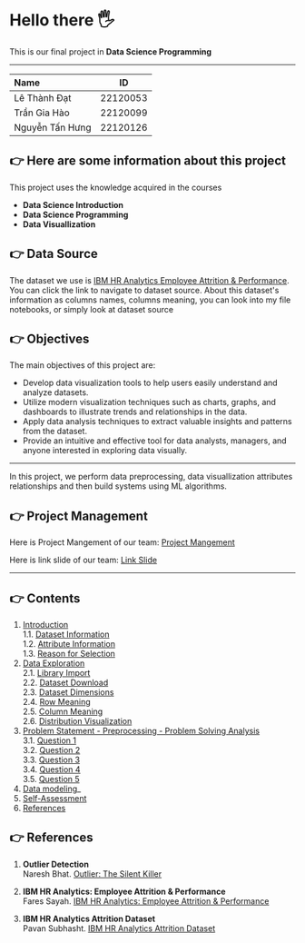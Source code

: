 # Hello there 🖐
This is our final project in **Data Science Programming**

---

| Name                  | ID        |
|:------------------    |:--------: |
| Lê Thành Đạt          | 22120053  |
| Trần Gia Hào          | 22120099  |
| Nguyễn Tấn Hưng       | 22120126  |

## 👉 Here are some information about this project
This project uses the knowledge acquired in the courses 
- **Data Science Introduction**
- **Data Science Programming**
- **Data Visuallization**

## 👉 Data Source
The dataset we use is [IBM HR Analytics Employee Attrition & Performance](https://www.kaggle.com/datasets/pavansubhasht/ibm-hr-analytics-attrition-dataset/data). You can click the link to navigate to dataset source.
About this dataset's information as columns names, columns meaning, you can look into my file notebooks, or simply look at dataset source


## 👉 Objectives

The main objectives of this project are:

- Develop data visualization tools to help users easily understand and analyze datasets.
- Utilize modern visualization techniques such as charts, graphs, and dashboards to illustrate trends and relationships in the data.
- Apply data analysis techniques to extract valuable insights and patterns from the dataset.
- Provide an intuitive and effective tool for data analysts, managers, and anyone interested in exploring data visually.


---

In this project, we perform data preprocessing, data visuallization attributes relationships and then build systems using ML algorithms.
## 👉 Project Management
Here is Project Mangement of our team: [Project Mangement](https://docs.google.com/spreadsheets/d/1I-EPhQPPgNzJQzv90jsBVLGlodz6SkR9pmvKLbxaNCg/edit?usp=sharing)

Here is link slide of our team: [Link Slide](https://www.canva.com/design/DAGZL6enuz8/Knn2UeNS0S8lkP9p71NW3g/edit?utm_content=DAGZL6enuz8&utm_campaign=designshare&utm_medium=link2&utm_source=sharebutton)

---

## 👉 Contents  
1. [Introduction](#introduction)  
    1.1. [Dataset Information](#information)  
    1.2. [Attribute Information](#attribute)  
    1.3. [Reason for Selection](#reason)  
2. [Data Exploration](#data-exploration)  
    2.1. [Library Import](#import-lib)  
    2.2. [Dataset Download](#downloading-data)  
    2.3. [Dataset Dimensions](#how-many-rows-and-columns)  
    2.4. [Row Meaning](#rows-exploration)  
    2.5. [Column Meaning](#columns-exploration)  
    2.6. [Distribution Visualization](#data-visualization)  
3. [Problem Statement - Preprocessing - Problem Solving Analysis](#ask-preprocessing-analysis)  
    3.1. [Question 1](#question-1)  
    3.2. [Question 2](#question-2)  
    3.3. [Question 3](#question-3)  
    3.4. [Question 4](#question-4)  
    3.5. [Question 5](#question-5)
4. [Data modeling](#datamodeling)_   
5. [Self-Assessment](#reflection)  
6. [References](#references)  


## 👉 References

1. **Outlier Detection**  
   Naresh Bhat. [Outlier: The Silent Killer](https://www.kaggle.com/code/nareshbhat/outlier-the-silent-killer)  

2. **IBM HR Analytics: Employee Attrition & Performance**  
   Fares Sayah. [IBM HR Analytics: Employee Attrition & Performance](https://www.kaggle.com/code/faressayah/ibm-hr-analytics-employee-attrition-performance)  

3. **IBM HR Analytics Attrition Dataset**  
   Pavan Subhasht. [IBM HR Analytics Attrition Dataset](https://www.kaggle.com/datasets/pavansubhasht/ibm-hr-analytics-attrition-dataset/code?datasetId=1067&sortBy=voteCount)  

